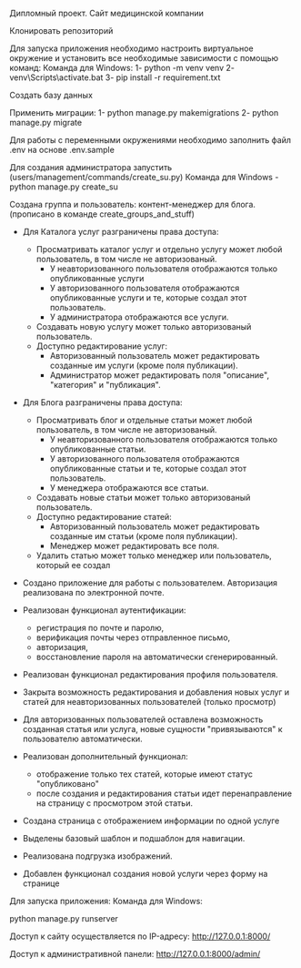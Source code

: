 Дипломный проект. Сайт медицинской компании

Клонировать репозиторий

Для запуска приложения необходимо настроить виртуальное окружение и установить все необходимые зависимости с помощью команд:
Команда для Windows: 
1- python -m venv venv 
2- venv\Scripts\activate.bat 
3- pip install -r requirement.txt

Создать базу данных

Применить миграции: 
1- python manage.py makemigrations 
2- python manage.py migrate

Для работы с переменными окружениями необходимо заполнить файл .env на основе .env.sample

Для создания администратора запустить (users/management/commands/create_su.py) 
Команда для Windows - python manage.py create_su

Создана группа и пользователь: контент-менеджер для блога.
(прописано в команде create_groups_and_stuff)

- Для Каталога услуг разграничены права доступа:
  - Просматривать каталог услуг и отдельно услугу может любой пользователь, в том числе не авторизованый.
    - У неавторизованного пользователя отображаются только опубликованные услуги
    - У авторизованного пользователя отображаются опубликованные услуги и те, которые создал этот пользователь.
    - У администратора отображаются все услуги.
  - Создавать новую услугу может только авторизованый пользователь.
  - Доступно редактирование услуг:
    - Авторизованный пользователь может редактировать созданные им услуги (кроме поля публикации).
    - Администратор может редактировать поля "описание", "категория" и "публикация".

- Для Блога разграничены права доступа:
  - Просматривать блог и отдельные статьи может любой пользователь, в том числе не авторизованый.
    - У неавторизованного пользователя отображаются только опубликованные статьи.
    - У авторизованного пользователя отображаются опубликованные статьи и те, которые создал этот пользователь.
    - У менеджера отображаются все статьи.
  - Создавать новые статьи может только авторизованый пользователь.
  - Доступно редактирование статей:
    - Авторизованный пользователь может редактировать созданные им статьи (кроме поля публикации).
    - Менеджер может редактировать все поля.
  - Удалить статью может только менеджер или пользователь, который ее создал 


- Создано приложение для работы с пользователем.
  Авторизация реализована по электронной почте.

- Реализован функционал аутентификации:
  - регистрация по почте и паролю,
  - верификация почты через отправленное письмо,
  - авторизация,
  - восстановление пароля на автоматически сгенерированный.

- Реализован функционал редактирования профиля пользователя.

- Закрыта возможность редактирования и добавления новых услуг и статей
  для неавторизованных пользователей (только просмотр)

- Для авторизованных пользователей оставлена возможность
  созданная статья или услуга, новые сущности "привязываются"
  к пользователю автоматически. 

- Реализован дополнительный функционал:
  - отображение только тех статей, которые имеют статус "опубликовано"
  - после создания и редактирования статьи идет перенаправление 
    на страницу с просмотром этой статьи.
 
- Создана страница с отображением информации по одной услуге 
- Выделены базовый шаблон и подшаблон для навигации.
- Реализована подгрузка изображений.
- Добавлен функционал создания новой услуги через форму на странице

Для запуска приложения: Команда для Windows:

python manage.py runserver

Доступ к сайту осуществляется по IP-адресу: http://127.0.0.1:8000/

Доступ к административной панели: http://127.0.0.1:8000/admin/

